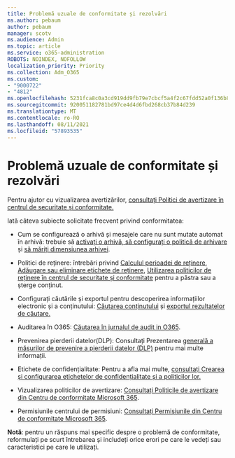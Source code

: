 ```yaml
---
title: Problemă uzuale de conformitate și rezolvări
ms.author: pebaum
author: pebaum
manager: scotv
ms.audience: Admin
ms.topic: article
ms.service: o365-administration
ROBOTS: NOINDEX, NOFOLLOW
localization_priority: Priority
ms.collection: Adm_O365
ms.custom:
- "9000722"
- "4812"
ms.openlocfilehash: 5231fca8c0a3cd919dd9fb79e7cbcf5a4f2c67fdd52a0f136b87e9331a3d6c44
ms.sourcegitcommit: 920051182781bd97ce4d4d6fbd268cb37b84d239
ms.translationtype: MT
ms.contentlocale: ro-RO
ms.lasthandoff: 08/11/2021
ms.locfileid: "57893535"
---
```

# <a name="compliance-common-issues-and-resolutions"></a>Problemă uzuale de conformitate și rezolvări

Pentru ajutor cu vizualizarea avertizărilor, [consultați Politici de avertizare în centrul de securitate și conformitate.](https://docs.microsoft.com/microsoft-365/compliance/alert-policies)

Iată câteva subiecte solicitate frecvent privind conformitatea:

- Cum se configurează o arhivă și mesajele care nu sunt mutate automat în arhivă: trebuie să [activați o arhivă, să configurați o politică de arhivare](https://docs.microsoft.com/microsoft-365/compliance/set-up-an-archive-and-deletion-policy-for-mailboxes) și [să măriți dimensiunea arhivei](https://docs.microsoft.com/microsoft-365/compliance/enable-unlimited-archiving).

- Politici de reținere: întrebări privind [Calculul perioadei de reținere](https://docs.microsoft.com/exchange/security-and-compliance/messaging-records-management/retention-age), [Adăugare sau eliminare etichete de reținere](https://docs.microsoft.com/exchange/security-and-compliance/messaging-records-management/add-or-remove-retention-tags), [Utilizarea politicilor de reținere în centrul de securitate și conformitate](https://docs.microsoft.com/exchange/security-and-compliance/messaging-records-management/create-a-retention-policy) pentru a păstra sau a șterge conținut.

- Configurați căutările și exportul pentru descoperirea informațiilor electronic și a conținutului: [Căutarea conținutului](https://docs.microsoft.com/microsoft-365/compliance/content-search) și [exportul rezultatelor de căutare.](https://docs.microsoft.com/microsoft-365/compliance/export-search-results)

- Auditarea în O365: [Căutarea în jurnalul de audit in O365](https://docs.microsoft.com/microsoft-365/compliance/search-the-audit-log-in-security-and-compliance).

- Prevenirea pierderii datelor(DLP): Consultați Prezentarea [generală a măsurilor de prevenire a pierderii datelor (DLP)](https://docs.microsoft.com/microsoft-365/compliance/data-loss-prevention-policies) pentru mai multe informații.
 
- Etichete de confidențialitate: Pentru a afla mai multe, [consultați Crearea și configurarea etichetelor de confidențialitate și a politicilor lor.](https://docs.microsoft.com/microsoft-365/compliance/create-sensitivity-labels)

- Vizualizarea politicilor de avertizare: [Consultați Politicile de avertizare din Centru de conformitate Microsoft 365](https://docs.microsoft.com/microsoft-365/compliance/alert-policies).

- Permisiunile centrului de permisiuni: [Consultați Permisiunile din Centru de conformitate Microsoft 365](https://docs.microsoft.com/microsoft-365/compliance/microsoft-365-compliance-center-permissions).

**Notă**: pentru un răspuns mai specific despre o problemă de conformitate, reformulați pe scurt întrebarea și includeți orice erori pe care le vedeți sau caracteristici pe care le utilizați.
